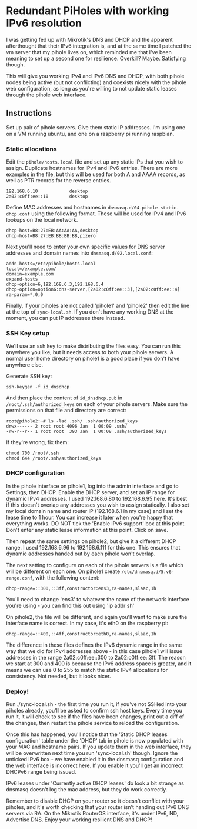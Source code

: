 # Redundant PiHoles with working IPv6 resolution

I was getting fed up with Mikrotik's DNS and DHCP and the apparent afterthought that their IPv6 integration is, and at the same time I patched the vm server that my pihole lives on, which reminded me that I've been meaning to set up a second one for resilience. Overkill? Maybe. Satisfying though.

This will give you working IPv4 and IPv6 DNS and DHCP, with both pihole nodes being active (but not conflicting) and coexists nicely with the pihole web configuration, as long as you're willing to not update static leases through the pihole web interface.

## Instructions 

Set up pair of pihole servers. Give them static IP addresses. I'm using one on a VM running ubuntu, and one on a raspberry pi running raspbian.

### Static allocations 

Edit the `pihole/hosts.local` file and set up any static IPs that you wish to assign. Duplicate hostnames for IPv4 and IPv6 entries. There are more examples in the file, but this will be used for both A and AAAA records, as well as PTR records for the reverse entries.

    192.168.6.10            desktop
    2a02:c0ff:ee::10        desktop 

Define MAC addresses and hostnames in `dnsmasq.d/04-pihole-static-dhcp.conf` using the following format. These will be used for IPv4 and IPv6 lookups on the local network.

    dhcp-host=B8:27:EB:AA:AA:AA,desktop
    dhcp-host=B8:27:EB:BB:BB:BB,pizero

Next you'll need to enter your own specific values for DNS server addresses and domain names into `dnsmasq.d/02.local.conf`:

    addn-hosts=/etc/pihole/hosts.local
    local=/example.com/
    domain=example.com
    expand-hosts
    dhcp-option=6,192.168.6.3,192.168.6.4
    dhcp-option=option6:dns-server,[2a02:c0ff:ee::3],[2a02:c0ff:ee::4]
    ra-param=*,0,0

Finally, if your piholes are not called 'pihole1' and 'pihole2' then edit the line at the top of `sync-local.sh`. If you don't have any working DNS at the moment, you can put IP addresses there instead. 

### SSH Key setup 
We'll use an ssh key to make distributing the files easy. You can run this anywhere you like, but it needs access to both your pihole servers. A normal user home directory on pihole1 is a good place if you don't have anywhere else. 

Generate SSH key:

    ssh-keygen -f id_dnsdhcp

And then place the content of `id_dnsdhcp.pub` in `/root/.ssh/authorized_keys` on each of your pihole servers. Make sure the permissions on that file and directory are correct: 

    root@pihole2:~# ls -lad .ssh/ .ssh/authorized_keys
    drwx------ 2 root root 4096 Jan  1 00:09 .ssh/
    -rw-r--r-- 1 root root  393 Jan  1 00:08 .ssh/authorized_keys

If they're wrong, fix them: 

    chmod 700 /root/.ssh
    chmod 644 /root/.ssh/authorized_keys 

### DHCP configuration 

In the pihole interface on pihole1, log into the admin interface and go to Settings, then DHCP. Enable the DHCP server, and set an IP range for dynamic IPv4 addresses. I used 192.168.6.80 to 192.168.6.95 here. It's best if this doesn't overlap any addresses you wish to assign statically. I also set my local domain name and router IP (192.168.6.1 in my case) and I set the lease time to 1 hour. You can increase it later when you're happy that everything works. DO NOT tick the 'Enable IPv6 support' box at this point. Don't enter any static lease information at this point. Click on save. 

Then repeat the same settings on pihole2, but give it a different DHCP range. I used 192.168.6.96 to 192.168.6.111 for this one. This ensures that dynamic addresses handed out by each pihole won't overlap. 

The next setting to configure on each of the pihole servers is a file which will be different on each one. 
On pihole1 create `/etc/dnsmasq.d/5.v6-range.conf`, with the following content:

    dhcp-range=::300,::3ff,constructor:ens3,ra-names,slaac,1h

You'll need to change 'ens3' to whatever the name of the network interface you're using - you can find this out using 'ip addr sh'

On pihole2, the file will be different, and again you'll want to make sure the interface name is correct. In my case, it's eth0 on the raspberry pi:

    dhcp-range=::400,::4ff,constructor:eth0,ra-names,slaac,1h

The difference in these files defines the IPv6 dynamic range in the same way that we did for IPv4 addresses above - in this case pihole1 will issue addresses in the range 2a02:c0ff:ee::300 to 2a02:c0ff:ee::3ff. The reason we start at 300 and 400 is because the IPv6 address space is greater, and it means we can use 0 to 255 to match the static IPv4 allocations for consistency. Not needed, but it looks nicer. 

### Deploy! 
Run ./sync-local.sh - the first time you run it, if you've not SSHed into your piholes already, you'll be asked to confirm ssh host keys. Every time you run it, it will check to see if the files have been changes, print out a diff of the changes, then restart the pihole service to reload the configuration. 

Once this has happened, you'll notice that the 'Static DHCP leases configuration' table under the 'DHCP' tab in pihole is now populated with your MAC and hostname pairs. If you update them in the web interface, they will be overwritten next time you run 'sync-local.sh' though. Ignore the unticked IPv6 box - we have enabled it in the dnsmasq configuration and the web interface is incorrect here. If you enable it you'll get an incorrect DHCPv6 range being issued.

IPv6 leases under 'Currently active DHCP leases' do look a bit strange as dnsmasq doesn't log the mac address, but they do work correctly. 

Remember to disable DHCP on your router so it doesn't conflict with your piholes, and it's worth checking that your router isn't handing out IPv6 DNS servers via RA. On the Mikrotik RouterOS interface, it's under IPv6, ND, Advertise DNS. Enjoy your working resilient DNS and DHCP!

